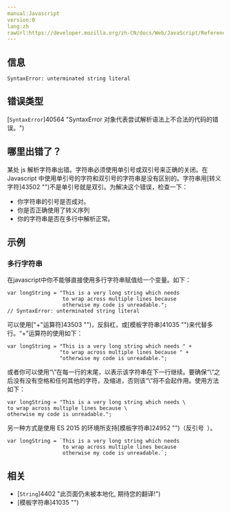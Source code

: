 ```yaml
---
manual:Javascript
version:0
lang:zh
rawUrl:https://developer.mozilla.org/zh-CN/docs/Web/JavaScript/Reference/Errors/Unterminated_string_literal#
---
```






## 信息<a name="信息"></a>

```
SyntaxError: unterminated string literal

```

## 错误类型<a name="错误类型"></a>


[`SyntaxError`]40564 "SyntaxError 对象代表尝试解析语法上不合法的代码的错误。")


## 哪里出错了？<a name="哪里出错了？"></a>


某处 js 解析字符串出错。字符串必须使用单引号或双引号来正确的关闭。在 Javascript 中使用单引号的字符和双引号的字符串是没有区别的。字符串用[转义字符]43502 "")不是单引号就是双引。为解决这个错误，检查一下：


* 你字符串的引号是否成对。
* 你是否正确使用了转义序列
* 你的字符串是否在多行中解析正常。

## 示例<a name="示例"></a>

### 多行字符串<a name="多行字符串"></a>


在javascript中你不能够直接使用多行字符串赋值给一个变量。如下：


```
var longString = "This is a very long string which needs 
                  to wrap across multiple lines because 
                  otherwise my code is unreadable.";
// SyntaxError: unterminated string literal
```


可以使用[&quot;+&quot;运算符]43503 "")，反斜杠，或[模板字符串]41035 "")来代替多行。“+”运算符的使用如下：


```
var longString = "This is a very long string which needs " +
                 "to wrap across multiple lines because " +
                 "otherwise my code is unreadable.";
```


或者你可以使用“\”在每一行的末尾，以表示该字符串在下一行继续。要确保“\“之后没有没有空格和任何其他的字符，及缩进，否则该“\”将不会起作用。使用方法如下：


```
var longString = "This is a very long string which needs \
to wrap across multiple lines because \
otherwise my code is unreadable.";
```


另一种方式是使用 ES 2015 的环境所支持[模板字符串]24952 "")（反引号` `）。


```
var longString = `This is a very long string which needs 
                  to wrap across multiple lines because
                  otherwise my code is unreadable.`;
```

## 相关<a name="相关"></a>

* [`String`]4402 "此页面仍未被本地化, 期待您的翻译!")
* [模板字符串]41035 "")



